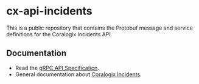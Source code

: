 # cx-api-incidents
This is a public repository that contains the Protobuf message and service definitions for the Coralogix Incidents API.

## Documentation
- Read the [gRPC API Specification](https://github.com/coralogix/cx-api-incidents/tree/master/docs/incidents-api-reference).
- General documentation about [Coralogix Incidents](https://coralogix.com/docs/incidents/).
